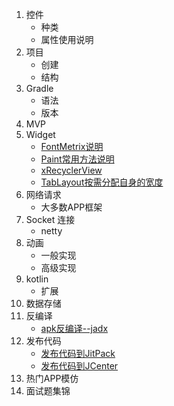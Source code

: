 1. 控件
   - 种类
   - 属性使用说明
2. 项目
   - 创建
   - 结构
3. Gradle
   - 语法
   - 版本
4. MVP
5. Widget
   - [FontMetrix说明](widget/fontmetrix/FontMetrix说明.md)
   - [Paint常用方法说明](widget/Paint/Paint常用方法说明.md)
   - [xRecyclerView](widget/xRecyclerView/xRecyclerView.md)
   - [TabLayout按需分配自身的宽度](widget/TabLayout按需分配自身的宽度/TabLayout按需分配自身的宽度.md)
6. 网络请求
   - 大多数APP框架
7. Socket 连接
   - netty
8. 动画
   - 一般实现
   - 高级实现
9. kotlin
   - 扩展
10. 数据存储
11. 反编译
    * [apk反编译--jadx](decompilation/apk反编译--jadx.md)
12. 发布代码
    - [发布代码到JitPack](publish/JitPack/发布代码到JitPack.md)
    - [发布代码到JCenter](publish/JCenter/发布代码到JCenter.md)
13. 热门APP模仿
14. 面试题集锦